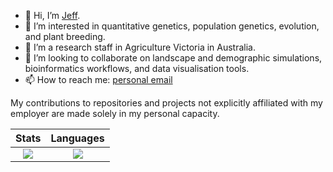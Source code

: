 - 👋 Hi, I’m [Jeff](https://jeffersonfparil.github.io/about).
- 🧬 I’m interested in quantitative genetics, population genetics, evolution, and plant breeding.
- 🌱 I’m a research staff in Agriculture Victoria in Australia.
- 🦀 I’m looking to collaborate on landscape and demographic simulations, bioinformatics workflows, and data visualisation tools.
- 📫 How to reach me: [personal email](mailto:jeffersonparil@gmail.com)
  
My contributions to repositories and projects not explicitly affiliated with my employer are made solely in my personal capacity.

| Stats | Languages |
|:---------:|:------------:|
| ![](https://github-readme-stats.vercel.app/api?username=jeffersonfparil&show_icons=true&theme=transparent) | ![](https://github-readme-stats.vercel.app/api/top-langs/?username=jeffersonfparil&layout=donut&theme=transparent) |
